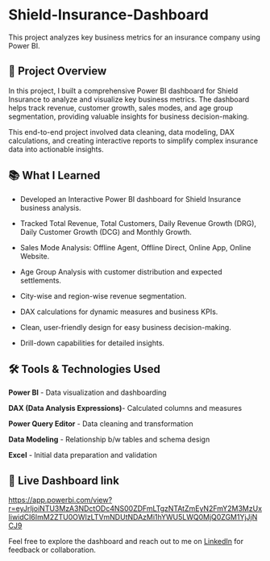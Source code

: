 # Shield-Insurance-Dashboard

This project analyzes key business metrics for an insurance company using Power BI.

## 🔎 Project Overview

In this project, I built a comprehensive Power BI dashboard for Shield Insurance to analyze and visualize key business metrics. The dashboard helps track revenue, customer growth, sales modes, and age group segmentation, providing valuable insights for business decision-making.

This end-to-end project involved data cleaning, data modeling, DAX calculations, and creating interactive reports to simplify complex insurance data into actionable insights.

## 📚 What I Learned

+ Developed an Interactive Power BI dashboard for Shield Insurance business analysis.

+ Tracked Total Revenue, Total Customers, Daily Revenue Growth (DRG), Daily Customer Growth (DCG) and Monthly Growth.

+ Sales Mode Analysis: Offline Agent, Offline Direct, Online App, Online Website.

+ Age Group Analysis with customer distribution and expected settlements.

+ City-wise and region-wise revenue segmentation.

+ DAX calculations for dynamic measures and business KPIs.

+ Clean, user-friendly design for easy business decision-making.

+ Drill-down capabilities for detailed insights.

## 🛠 Tools & Technologies Used

**Power BI** - Data visualization and dashboarding

**DAX (Data Analysis Expressions)**- Calculated columns and measures

**Power Query Editor** - Data cleaning and transformation

**Data Modeling** - Relationship b/w tables and schema design

**Excel** - Initial data preparation and validation

## 🔗 Live Dashboard link

https://app.powerbi.com/view?r=eyJrIjoiNTU3MzA3NDctODc4NS00ZDFmLTgzNTAtZmEyN2FmY2M3MzUxIiwidCI6ImM2ZTU0OWIzLTVmNDUtNDAzMi1hYWU5LWQ0MjQ0ZGM1YjJjNCJ9

Feel free to explore the dashboard and reach out to me on [LinkedIn](https://www.linkedin.com/in/soma-shekhar-y-60b13424a/) for feedback or collaboration.

